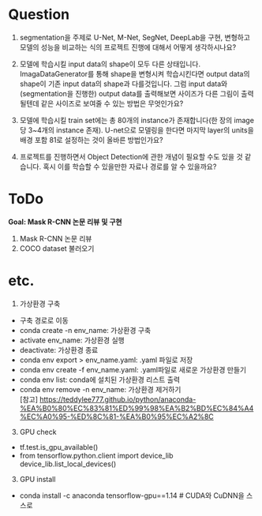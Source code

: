 # Question

1. segmentation을 주제로 U-Net, M-Net, SegNet, DeepLab을 구현, 변형하고 모델의 성능을 비교하는 식의 프로젝트 진행에 대해서 어떻게 생각하시나요?

2. 모델에 학습시킬 input data의 shape이 모두 다른 상태입니다. ImagaDataGenerator를 통해 shape을 변형시켜 학습시킨다면 output data의 shape이 기존 input data의 shape과 다를것입니다. 그럼 input data와 (segmentation을 진행한) output data를 출력해보면 사이즈가 다른 그림이 출력될텐데 같은 사이즈로 보여줄 수 있는 방법은 무엇인가요?

3. 모델에 학습시킬 train set에는 총 80개의 instance가 존재합니다(한 장의 image당 3~4개의 instance 존재). U-net으로 모델링을 한다면 마지막 layer의 units을 배경 포함 81로 설정하는 것이 올바른 방법인가요?

4. 프로젝트를 진행하면서 Object Detection에 관한 개념이 필요할 수도 있을 것 같습니다. 혹시 이를 학습할 수 있을만한 자료나 경로를 알 수 있을까요?

# ToDo
**Goal: Mask R-CNN 논문 리뷰 및 구현**

1. Mask R-CNN 논문 리뷰
2. COCO dataset 불러오기

# etc.
1. 가상환경 구축
* 구축 경로로 이동
* conda create -n env_name: 가상환경 구축
* activate env_name: 가상환경 실행
* deactivate: 가상환경 종료
* conda env export > env_name.yaml: .yaml 파일로 저장
* conda env create -f env_name.yaml: .yaml파일로 새로운 가상환경 만들기
* conda env list: conda에 설치된 가상환경 리스트 출력
* conda env remove -n env_name: 가상환경 제거하기<br>
[참고] https://teddylee777.github.io/python/anaconda-%EA%B0%80%EC%83%81%ED%99%98%EA%B2%BD%EC%84%A4%EC%A0%95-%ED%8C%81-%EA%B0%95%EC%A2%8C

3. GPU check
* tf.test.is_gpu_available()
* from tensorflow.python.client import device_lib
device_lib.list_local_devices()

3. GPU install
* conda install -c anaconda tensorflow-gpu==1.14    # CUDA와 CuDNN을 스스로 
